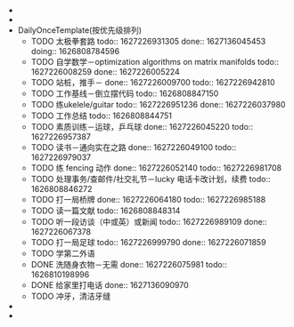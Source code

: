 -
-
- DailyOnceTemplate(按优先级排列)
	- TODO 太极拳套路
	  todo:: 1627226931305
	  done:: 1627136045453
	  doing:: 1626808784596
	- TODO 自学数学－optimization algorithms on matrix manifolds
	  todo:: 1627226008259
	  done:: 1627226005224
	- TODO 站桩，推手－
	  done:: 1627226009700
	  todo:: 1627226942810
	- TODO 工作基线－倒立摆代码
	  todo:: 1626808847150
	- TODO 练ukelele/guitar
	  todo:: 1627226951236
	  done:: 1627226037980
	- TODO 工作总结
	  todo:: 1626808844751
	- TODO 素质训练－运球，乒乓球
	  done:: 1627226045220
	  todo:: 1627226957387
	- TODO 读书－通向实在之路
	  done:: 1627226049100
	  todo:: 1627226979037
	- TODO 练 fencing 动作
	  done:: 1627226052140
	  todo:: 1627226981708
	- TODO 处理事务/查邮件/社交礼节－lucky 电话卡改计划，续费
	  todo:: 1626808846272
	- TODO 打一局桥牌
	  done:: 1627226064180
	  todo:: 1627226985188
	- TODO 读一篇文献
	  todo:: 1626808848314
	- TODO 听一段访谈（中或英）或新闻
	  todo:: 1627226989109
	  done:: 1627226067378
	- TODO 打一局足球
	  todo:: 1627226999790
	  done:: 1627226071859
	- TODO 学第二外语
	- DONE 洗随身衣物－无需
	  done:: 1627226075981
	  todo:: 1626810198996
	- DONE 给家里打电话
	  done:: 1627136090970
	- TODO 冲牙，清洁牙缝
-
-